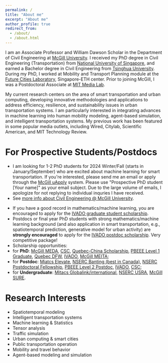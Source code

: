 ```yaml
---
permalink: /
title: "About me"
excerpt: "About me"
author_profile: true
redirect_from: 
  - /about/
  - /about.html
---
```


I am an Associate Professor and William Dawson Scholar in the Department of Civil Engineering at [McGill University](https://www.mcgill.ca/civil/lijun-sun). I received my PhD degree in Civil Engineering (Transportation) from [National University of Singapore](http://www.eng.nus.edu.sg/cee/), and earned a Bachelor degree in Civil Engineering from [Tsinghua University](http://www.civil.tsinghua.edu.cn/en/). During my PhD, I worked at Mobility and Transport Planning module at the [Future Cities Laboratory](http://www.fcl.ethz.ch/), Singapore-ETH center. Prior to joining McGill, I was a Postdoctoral Associate at [MIT Media Lab](https://www.media.mit.edu/). 

My current research centers on the area of smart transportation and urban computing, developing innovative methodologies and applications to address efficiency, resilience, and sustainability issues in urban transportation systems. I am particularly interested in integrating advances in machine learning into human mobility modeling, agent-based simulation, and intelligent transportation systems. My previous work has been featured in some popular media outlets, including Wired, Citylab, Scientific American, and MIT Technology Review.



For Prospective Students/Postdocs
======
<!--* I am looking for one motivated Postdoc Associate to start in 2022 Winter in (1) spatiotemporal modeling and (2) reinforcement learning for transit operation. Please send me an email (subject: "Prospective Postdoc Associate [Your name]") with your CV, a brief research statement (one page or less) and transcripts. -->
* I am looking for 1-2 PhD students for 2024 Winter/Fall (starts in January/September) who are excited about machine learning for smart transportation. If you're interested, please send me an email or apply through the [McGill uApply](https://www.mcgill.ca/uapply) system. Please use "Prospective PhD student [Your name]" as your email subject. Due to the large volume of emails, I apologize for not replying to individual inquries I have received. 
* See [more info about Civil Engineering @ McGill University](https://www.mcgill.ca/civil/grad).
<!-- Ben Barres' advice on [How to Pick a Graduate Advisor](https://doi.org/10.1016/j.neuron.2013.10.005).*/ -->
* If you have a good record in mathematics/machine learning, you are encouraged to apply for the [IVADO graduate student scholarship](https://ivado.ca/en/excellence-scholarships/).
* Postdocs or final year PhD students with strong mathematics/machine learning background (and also application in smart transportation, e.g., spatiotemporal prediction, generative model for urban activity) are __strongly encouraged__ to apply for the [IVADO postdoc scholarship](https://ivado.ca/en/ivado-scholarships/postdoctoral-scholarships/). Very competitive package!
* Scholarship opportunities:
* for __PhD__: [McGill MEDA](https://www.mcgill.ca/engineering/students/graduate-students/funding/meda), [CSC](https://www.mcgill.ca/gps/funding/international/csc-chinese-students), [Quebec-China Scholarship](http://www.csc.edu.cn/article/904), [PBEEE Level 1 Graduate](https://www.mcgill.ca/gps/funding/fac-staff/awards/pbeee), [Quebec DFW](http://www.csc.edu.cn/chuguo/s/1250), [IVADO](https://ivado.ca/en/excellence-scholarships/), [McGill MEITA](https://www.mcgill.ca/engineering/students/graduate/funding/meita);
* for __Postdoc__: [Miatcs Elevate](http://www.mitacs.ca/en/programs/elevate), [NSERC Banting (best in Canada)](http://banting.fellowships-bourses.gc.ca/en/home-accueil.html), [NSERC Postdoctoral Fellowship](http://www.nserc-crsng.gc.ca/Students-Etudiants/PD-NP/PDF-BP_eng.asp), [PBEEE Level 2 Postdoc](https://www.mcgill.ca/gps/funding/international/pbeee), [IVADO](https://ivado.ca/en/ivado-scholarships/postdoctoral-scholarships/), [CSC](http://www.csc.edu.cn/chuguo/s/1046); 
* for __Undergraduate__: [Mitacs Globalink/international](https://www.mitacs.ca/en/programs/globalink/globalink-research-internship), [NSERC USRA](https://www.mcgill.ca/science/research/ours/nserc), [McGill SURE](https://www.mcgill.ca/engineering/students/undergraduate/research).


Research Interests
======
* Spatiotemporal modeling
* Intelligent transportation systems
* Machine learning & Statistics
* Tensor analysis
* Traffic simulation
* Urban computing & smart cities
* Public transportation operation
* Mobility and travel behavior
* Agent-based modeling and simulation
